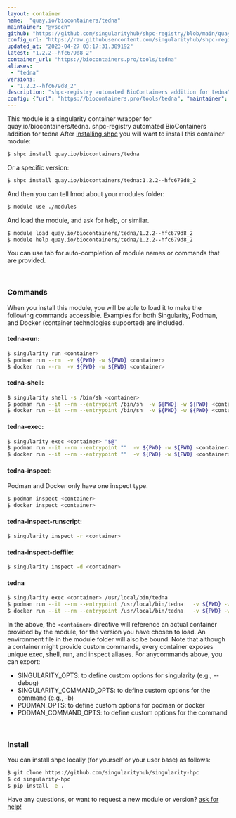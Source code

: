 ```yaml
---
layout: container
name:  "quay.io/biocontainers/tedna"
maintainer: "@vsoch"
github: "https://github.com/singularityhub/shpc-registry/blob/main/quay.io/biocontainers/tedna/container.yaml"
config_url: "https://raw.githubusercontent.com/singularityhub/shpc-registry/main/quay.io/biocontainers/tedna/container.yaml"
updated_at: "2023-04-27 03:17:31.389192"
latest: "1.2.2--hfc679d8_2"
container_url: "https://biocontainers.pro/tools/tedna"
aliases:
 - "tedna"
versions:
 - "1.2.2--hfc679d8_2"
description: "shpc-registry automated BioContainers addition for tedna"
config: {"url": "https://biocontainers.pro/tools/tedna", "maintainer": "@vsoch", "description": "shpc-registry automated BioContainers addition for tedna", "latest": {"1.2.2--hfc679d8_2": "sha256:7cba28109e205df3da02e9e5cfcbb2ef71d95622789c587fdeb8a7e1923daf4c"}, "tags": {"1.2.2--hfc679d8_2": "sha256:7cba28109e205df3da02e9e5cfcbb2ef71d95622789c587fdeb8a7e1923daf4c"}, "docker": "quay.io/biocontainers/tedna", "aliases": {"tedna": "/usr/local/bin/tedna"}}
---
```


This module is a singularity container wrapper for quay.io/biocontainers/tedna.
shpc-registry automated BioContainers addition for tedna
After [installing shpc](#install) you will want to install this container module:


```bash
$ shpc install quay.io/biocontainers/tedna
```

Or a specific version:

```bash
$ shpc install quay.io/biocontainers/tedna:1.2.2--hfc679d8_2
```

And then you can tell lmod about your modules folder:

```bash
$ module use ./modules
```

And load the module, and ask for help, or similar.

```bash
$ module load quay.io/biocontainers/tedna/1.2.2--hfc679d8_2
$ module help quay.io/biocontainers/tedna/1.2.2--hfc679d8_2
```

You can use tab for auto-completion of module names or commands that are provided.

<br>

### Commands

When you install this module, you will be able to load it to make the following commands accessible.
Examples for both Singularity, Podman, and Docker (container technologies supported) are included.

#### tedna-run:

```bash
$ singularity run <container>
$ podman run --rm  -v ${PWD} -w ${PWD} <container>
$ docker run --rm  -v ${PWD} -w ${PWD} <container>
```

#### tedna-shell:

```bash
$ singularity shell -s /bin/sh <container>
$ podman run --it --rm --entrypoint /bin/sh  -v ${PWD} -w ${PWD} <container>
$ docker run --it --rm --entrypoint /bin/sh  -v ${PWD} -w ${PWD} <container>
```

#### tedna-exec:

```bash
$ singularity exec <container> "$@"
$ podman run --it --rm --entrypoint ""  -v ${PWD} -w ${PWD} <container> "$@"
$ docker run --it --rm --entrypoint ""  -v ${PWD} -w ${PWD} <container> "$@"
```

#### tedna-inspect:

Podman and Docker only have one inspect type.

```bash
$ podman inspect <container>
$ docker inspect <container>
```

#### tedna-inspect-runscript:

```bash
$ singularity inspect -r <container>
```

#### tedna-inspect-deffile:

```bash
$ singularity inspect -d <container>
```


#### tedna

```bash
$ singularity exec <container> /usr/local/bin/tedna
$ podman run --it --rm --entrypoint /usr/local/bin/tedna   -v ${PWD} -w ${PWD} <container> -c " $@"
$ docker run --it --rm --entrypoint /usr/local/bin/tedna   -v ${PWD} -w ${PWD} <container> -c " $@"
```



In the above, the `<container>` directive will reference an actual container provided
by the module, for the version you have chosen to load. An environment file in the
module folder will also be bound. Note that although a container
might provide custom commands, every container exposes unique exec, shell, run, and
inspect aliases. For anycommands above, you can export:

 - SINGULARITY_OPTS: to define custom options for singularity (e.g., --debug)
 - SINGULARITY_COMMAND_OPTS: to define custom options for the command (e.g., -b)
 - PODMAN_OPTS: to define custom options for podman or docker
 - PODMAN_COMMAND_OPTS: to define custom options for the command

<br>

### Install

You can install shpc locally (for yourself or your user base) as follows:

```bash
$ git clone https://github.com/singularityhub/singularity-hpc
$ cd singularity-hpc
$ pip install -e .
```

Have any questions, or want to request a new module or version? [ask for help!](https://github.com/singularityhub/singularity-hpc/issues)